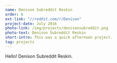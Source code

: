 ```yaml
---
name: Denison Subreddit Reskin
order: 6
ext-link: "//reddit.com/r/Denison"
project-date: July 2016
photo-link: /img/projects/denisonsubreddit.png
photo-text: Denison Subreddit Reskin
short-intro: This was a quick afternoon project.
tag: projects
---
```


Hello! Denison Subreddit Reskin.

